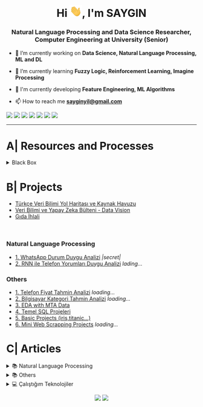 <h1 align="center"> Hi <img width="32" src="https://raw.githubusercontent.com/fatiiates/fatiiates/main/wave.gif"/>, I'm SAYGIN 
<h3 align="center"> Natural Language Processing and Data Science Researcher, Computer Engineering at University (Senior) </h3>


- 🔭 I’m currently working on **Data Science, Natural Language Processing, ML and DL**

- 🌱 I’m currently learning **Fuzzy Logic, Reinforcement Learning, Imagine Processing**

- 📝 I'm currently developing **Feature Engineering, ML Algorithms**

- 📫 How to reach me **sayginyil@gmail.com**


[![](https://img.shields.io/badge/linkedin-%230077B5.svg?&style=flat&logo=linkedin&logoColor=white)](https://www.linkedin.com/in/sayginyildiz/)
[![](https://img.shields.io/badge/Email-sayginyil%40gmail.com-blue)](mailto:sayginyil@gmail.com)
[![](https://img.shields.io/badge/Medium-%2312100E.svg?&style=flat&logo=medium&logoColor=white)](https://sayginyildiz.medium.com/)
[![](https://img.shields.io/badge/Data%20Science%20Earth-%2312100E.svg?&style=flat)](https://www.datasciencearth.com/author/saygin/)
[![](https://img.shields.io/badge/Kaggle-%2312100E.svg?&style=flat&logo=kaggle&logoColor=white)](https://www.kaggle.com/rowers7)
[![](https://img.shields.io/badge/edabit-learn%20to%20code%2C%20fast-orange)](https://edabit.com/user/3QsHBAYt7wboXqNpB)
[![](https://img.shields.io/badge/-Hackerrank-2EC866?style=flat&logo=HackerRank&logoColor=white)](https://www.hackerrank.com/sayginyil)




<hr>

# A| Resources and Processes

<details><summary>Black Box</summary>
 
* [1. NLP](https://github.com/rowers7/NLP-Processes) *loading...* 
* [2. Web Scrapping]() *loading...* 
* [3. Exploratory Data Analysis]() *loading...* 

<br>

* [Nice Projects and Articles](https://github.com/rowers7/Project_and_Projects_Articles___)

</details>

# B| Projects

* [Türkçe Veri Bilimi Yol Haritası ve Kaynak Havuzu](https://github.com/rowers7/Veri-Bilimi_Yol-Haritasi__ve__Kaynak-Havuzu) <br>
* [Veri Bilimi ve Yapay Zeka Bülteni - Data Vision](https://www.datasciencearth.com/datavisionbeginning/)<br>
* [Gıda İhlali](https://www.datasciencearth.com/hileli-gidalar-arastirmasi-2020/) 

<br>


### Natural Language Processing
* [1. WhatsApp Durum Duygu Analizi](https://github.com/rowers7/Project_Wp_Durum-Duygu_Analizi) *|secret|*<br>
* [2. RNN ile Telefon Yorumları Duygu Analizi](https://github.com/rowers7/Project_Telefon-Yorum-Duygu-Analizi)  *lading...*<br>
### Others
* [1. Telefon Fiyat Tahmin Analizi](https://github.com/rowers7/Project_Telefon-Fiyat-Analizi)  *loading...* <br>
* [2. Bilgisayar Kategori Tahmin Analizi]()  *loading...* <br>
* [3. EDA with MTA Data](https://github.com/rowers7/Project_EDA-with_MTA_data)  <br>
* [4. Temel SQL Projeleri](https://github.com/rowers7/Projects_Basic-SQL) <br>
* [5. Basic Projects (iris,titanic...) ](https://github.com/rowers7/Projects_Basic)  <br>
* [6. Mini Web Scrapping Projects](https://github.com/rowers7/Web-Scraping-Processes)  *loading...* <br>




# C| Articles

<details><summary>📚 Natural Language Processing</summary>
 <br>
 
* [1. Doğal Dil İşleme Nedir?](https://www.datasciencearth.com/dogal-dil-isleme-1-dogal-dil-islemeye-giris/) 
* [2. Doğal Dil İşlemenin Arka Planı, Zorlukları ve Daha Fazlası...](https://www.datasciencearth.com/dogal-dil-isleme-1-2-arka-plani-bilesenleri-pazar-payi-ve-zorluklari/) 
* [3. Doğal Dil İşleme ve String İşlemleri](https://www.datasciencearth.com/dogal-dil-isleme-1-3-dogal-dil-isleme-ve-pythonda-stringler/) 
* [4. Python'da Doğal Dil İşleme Kütüphaneleri](https://www.datasciencearth.com/dogal-dil-isleme-1-4-python-dogal-dil-isleme-kutuphaneleri/) 
* [5. Doğal Dil İşleme(DDİ) Veriyi Hazırlama-1](https://www.datasciencearth.com/dogal-dil-isleme1-5-veri-on-isleme-1/) 
* [6. Doğal Dil İşleme(DDİ) Veriyi Hazırlama-2](https://www.datasciencearth.com/dogal-dil-isleme16-veri-on-isleme-2/)
* [7. Temel DDİ Uygulamaları - POS](https://www.datasciencearth.com/dogal-dil-isleme1-7-part-of-speech-tagging-ve-sakli-markov-modeli/)

<br>

* [8. Doğal Dil İşleme için Düzenli İfadeler ve Dosya İşlemleri]() loading... 
* [9. Temel DDİ Uygulamaları NER]() loading... 
* [10. Embedding Yöntemleri]() loading... 

</details>

<details><summary>📚 Others</summary>
 <br>
 
* [1. Veri Bilimini Sevmek için 12+ Neden?](https://sayginyildiz.medium.com/veri-bilimini-sevmek-i%C3%A7in-12-neden-85448bed3f1c)
* [2. Web Kazıma Kütüphaneleri](https://sayginyildiz.medium.com/web-kaz%C4%B1ma-k%C3%BCt%C3%BCphaneleri-kar%C5%9F%C4%B1la%C5%9Ft%C4%B1rmas%C4%B1-%C3%A7eviri-7dc474931052)
* [3. Büyük Veri ve Veri Mühendisliği Günceleri](https://sayginyildiz.medium.com/b%C3%BCy%C3%BCk-veri-ve-veri-m%C3%BChendisli%C4%9Fi-g%C3%BCnceleri-0-3aae5004ec27)

<br>

* [4. Veri Bilimi ve Psikoloji]()  *loading...* 
* [5. Github Markdown Ekstra]()  *loading...* 
* [6. Python ile Firebase Kullanımı]()  *loading...* 

</details>


<details><summary>💻 Çalıştığım Teknolojiler</summary>
 
<hr>

 <code><a href="" target="_blank"><img height="50" src="https://upload.wikimedia.org/wikipedia/en/c/cd/Anaconda_Logo.png"></a></code>
 <code><a href="" target="_blank"><img height="50" src="https://www.vectorlogo.zone/logos/python/python-official.svg"></a></code>
<code><a target="_blank"><img height="50" src="https://upload.wikimedia.org/wikipedia/commons/thumb/0/05/Scikit_learn_logo_small.svg/1024px-Scikit_learn_logo_small.svg.png"></a></code>
<code><a target="_blank"><img height="50" width="60px" src="https://upload.wikimedia.org/wikipedia/commons/thumb/2/2d/Tensorflow_logo.svg/1200px-Tensorflow_logo.svg.png"></a></code>
<code><a href="" target="_blank"><img height="50" src="https://encrypted-tbn0.gstatic.com/images?q=tbn:ANd9GcQQq3n-UlYH7Y4vrzE2HV_fEWpNDs_TraoAiQ&usqp=CAU" /></a></code>
 
 
<hr>

<code><a href="" target="_blank"><img height="50" src="https://www.vectorlogo.zone/logos/numpy/numpy-ar21.svg"></a></code>
<code><a href="" target="_blank"><img height="50" src="https://upload.wikimedia.org/wikipedia/commons/thumb/e/ed/Pandas_logo.svg/1200px-Pandas_logo.svg.png" /></a></code>
<code><a href="" target="_blank"><img height="50" src="https://yganalyst.github.io/assets/images/crawling.png"></a></code>
<code><a href="" target="_blank"><img height="50" src="https://miro.medium.com/max/1200/0*RP3QEulh5aepQ_Ef.png"></a></code>

<hr>

<code><a href="" target="_blank"><img height="50" src="https://seaborn.pydata.org/_static/logo-wide-lightbg.svg" /></a></code>
</code>
<code><a href="" target="_blank"><img height="50" src="https://matplotlib.org/_static/logo2_compressed.svg" /></a></code>
<code><a href="" target="_blank"><img height="50" src="https://www.tableau.com/sites/default/files/pages/tableau_cmyk_2015.png" /></a></code>



<hr>

<code><a href="" target="_blank"><img height="50" src="https://www.vectorlogo.zone/logos/pocoo_flask/pocoo_flask-ar21.svg"></a></code>
<code><a href="" target="_blank"><img height="50" src="https://github.com/jalbertsr/logo-badge-images/blob/master/img/rsz_heroku.png?raw=true"></a></code>


<hr>

<code><a href="" target="_blank"><img height="50" src="https://www.vectorlogo.zone/logos/amazon_aws/amazon_aws-ar21.svg"></a></code>
<code><a href="" target="_blank"><img height="50" src="https://ata.com.tr/upload/5caeeca914578.png"></a></code>
<code><a href="" target="_blank"><img height="50" src="https://www.vectorlogo.zone/logos/mongodb/mongodb-ar21.svg"></a></code>
<code><a href="" target="_blank"><img height="50" width="60px" src="https://github.com/jalbertsr/logo-badge-images/blob/master/img/rsz_postgresql.png?raw=true"></a></code>


<hr>

</details>


 
 <p align="center">
  <img width="48%" src="https://github-readme-stats.vercel.app/api?username=rowers7&show_icons=true&theme=tokyonight" />
  <img width="48%" src="https://github-readme-streak-stats.herokuapp.com/?user=rowers7&theme=tokyonight" />
  
</p>


 

<br>


